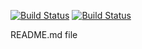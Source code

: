 [![Build Status](http://jenkins.mhalton.tk:8080/buildStatus/icon?style=plastic&subject=Result_Build&job=NodeJS%2Fresult-build)](http://jenkins.mhalton.tk:8080/job/NodeJS/job/result-build/)
[![Build Status](http://jenkins.mhalton.tk:8080/buildStatus/icon?style=plastic&subject=Result_Test&job=NodeJS%2Fresult-test)](http://jenkins.mhalton.tk:8080/job/NodeJS/job/result-test/)

README.md file
